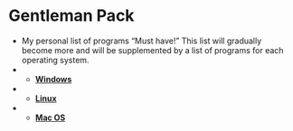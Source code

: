 # Gentleman Pack 
+ My personal list of programs “Must have!”
 This list will gradually become more and will be supplemented by a list of programs for each operating system.
 + * [**Windows**](https://github.com/Hexayon/gentleman-pack/blob/master/windows.md)
 + * [**Linux**](https://github.com/Hexayon/gentleman-pack/blob/master/linux.md)
 + * [**Mac OS**](https://github.com/Hexayon/gentleman-pack/blob/master/mac.md)
